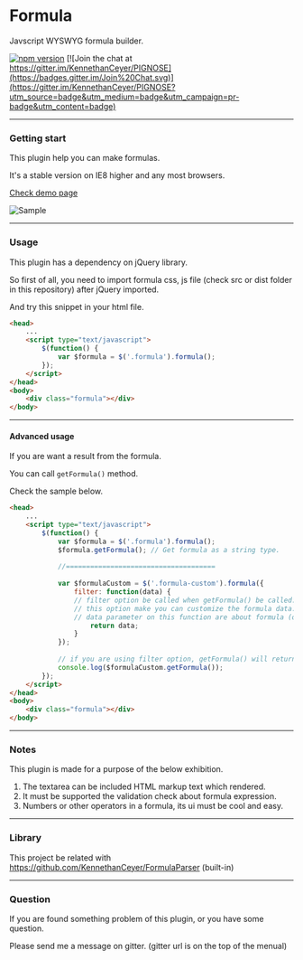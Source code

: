 # Formula
Javscript WYSWYG formula builder.

[![npm version](https://badge.fury.io/js/jquery-formula.svg)](https://badge.fury.io/js/jquery-formula) [![Join the chat at https://gitter.im/KennethanCeyer/PIGNOSE](https://badges.gitter.im/Join%20Chat.svg)](https://gitter.im/KennethanCeyer/PIGNOSE?utm_source=badge&utm_medium=badge&utm_campaign=pr-badge&utm_content=badge)

----

### Getting start

This plugin help you can make formulas.

It's a stable version on IE8 higher and any most browsers.

[Check demo page](http://www.pigno.se/barn/PIGNOSE-Formula)

![Sample](http://www.nhpcw.com/upload/%25EB%258B%25A4%25EC%259A%25B4%25EB%25A1%259C%25EB%2593%259C%2B%25284%2529_032116101121.png)

----

### Usage

This plugin has a dependency on jQuery library.

So first of all, you need to import formula css, js file (check src or dist folder in this repository) after jQuery imported.

And try this snippet in your html file.

```html
<head>
	...
	<script type="text/javascript">
		$(function() {
			var $formula = $('.formula').formula();
		});
	</script>
</head>
<body>
	<div class="formula"></div>
</body>
```

----

#### Advanced usage

If you are want a result from the formula.

You can call `getFormula()` method.

Check the sample below.

```html
<head>
	...
	<script type="text/javascript">
		$(function() {
			var $formula = $('.formula').formula();
			$formula.getFormula(); // Get formula as a string type.
			
			//=====================================
			
			var $formulaCustom = $('.formula-custom').formula({
				filter: function(data) {
				// filter option be called when getFormula() be called.
				// this option make you can customize the formula data.
				// data parameter on this function are about formula (object type).
					return data;
				}
			});
			
			// if you are using filter option, getFormula() will return data as a object type.
			console.log($formulaCustom.getFormula());
		});
	</script>
</head>
<body>
	<div class="formula"></div>
</body>
```

----

### Notes

This plugin is made for a purpose of the below exhibition.

1. The textarea can be included HTML markup text which rendered.
2. It must be supported the validation check about formula expression.
3. Numbers or other operators in a formula, its ui must be cool and easy.

----

### Library

This project be related with https://github.com/KennethanCeyer/FormulaParser (built-in)

----

### Question

If you are found something problem of this plugin, or you have some question.

Please send me a message on gitter. (gitter url is on the top of the menual)

